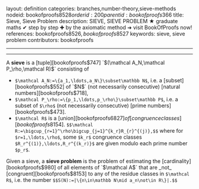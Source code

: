 layout: definition
categories: branches,number-theory,sieve-methods
nodeid: bookofproofs$8528
orderid: 200
parentid: bookofproofs$366
title: Sieve, Sieve Problem
description: SIEVE, SIEVE PROBLEM &#9733; graduate maths &#10004; step by step &#10010; by the axiomatic method &#10140; visit BookOfProofs now!
references: bookofproofs$8526,bookofproofs$8527
keywords: sieve, sieve problem
contributors: bookofproofs

---


---

A **sieve** is a [tuple][bookofproofs$747] `$(\mathcal A_N,\mathcal P_\rho,\mathcal R)$` consisting of
* `$\mathcal A_N:=\{a_1,\ldots,a_N\}\subset\mathbb N$`, i.e. a [subset][bookofproofs$552] of `$N$` (not necessarily consecutive) [natural numbers][bookofproofs$718],
* `$\mathcal P_\rho:=\{p_1,\ldots,p_\rho\}\subset\mathbb P$`, i.e. a subset of `$\rho$` (not necessarily consecutive) [prime numbers][bookofproofs$473].
* `$\mathcal R$` is a [union][bookofproofs$6827] of [congruence classes][bookofproofs$8154].
`$$\mathcal R:=\bigcup_{r=1}^\rho\bigcup_{j=1}^{k_r}R_{r}^{(j)},$$`
where for `$r=1,\ldots,\rho$`, some `$k_r$` congruence classes `$R_r^{(1)},\ldots,R_r^{(k_r)}$` are given modulo each prime number `$p_r$`.

Given a sieve, a **sieve problem** is the problem of estimating the [cardinality][bookofproofs$980] of all elements of `$\mathcal A$` that are _not_ [congruent][bookofproofs$8153] to any of the residue classes in `$\mathcal R$`, i.e. the number `$$S(N):=|\{n\in\mathbb N\mid a_n\not\in R\}|.$$`
